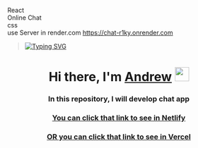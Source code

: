 ﻿React<br>
Online Chat<br>
css<br>
use Server in render.com https://chat-r1ky.onrender.com

> [![Typing SVG](https://readme-typing-svg.herokuapp.com?color=%2336BCF7&lines=Learning+HTML+CSS+JavaScript+React+Native)](https://git.io/typing-svg)

<h1 align="center">Hi there, I'm <a href="https://vk.com/fnnpl" target="_blank">Andrew</a> 
<img src="https://github.com/blackcater/blackcater/raw/main/images/Hi.gif" height="32"/></h1>
<h3 align="center"> In this repository, I will develop chat app </h3>
<h3 align="center"> <a href="https://63bc42fa1f34dc23e4224ccf--gilded-speculoos-e27bfd.netlify.app/" target="_blank"> You can click that link to see in Netlify</a></h3>
<h3 align="center"> <a href="https://chatapp-amber.vercel.app/" target="_blank"> OR you can click that link to see in Vercel</a></h3>

